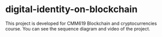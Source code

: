 # digital-identity-on-blockchain


This project is developed for CMM619 Blockchain and cryptocurrencies course. You can see the sequence diagram and video of the project.
